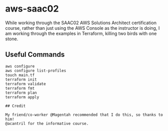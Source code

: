 # aws-saac02

While working through the SAAC02 AWS Solutions Architect certification course, rather than just using the AWS Console as the instructor is doing, I am working through the examples in Terraform, killing two birds with one stone.

## Useful Commands

```
aws configure
aws configure list-profiles
touch main.tf
terraform init
terraform validate
terraform fmt
terraform plan
terraform apply

## Credit

My friend/co-worker @Magentah recommended that I do this, so thanks to him!
@acantril for the informative course.
